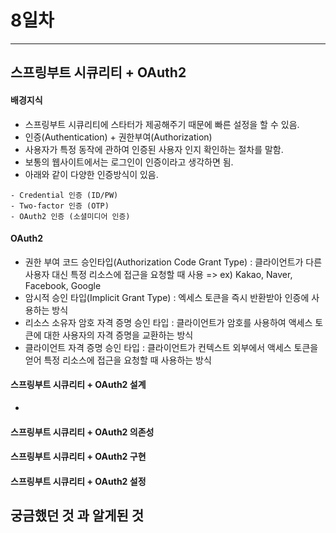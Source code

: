 # 8일차
----

## 스프링부트 시큐리티 + OAuth2
#### 배경지식
- 스프링부트 시큐리티에 스타터가 제공해주기 때문에 빠른 설정을 할 수 있음.
- 인증(Authentication) + 권한부여(Authorization)
- 사용자가 특정 동작에 관하여 인증된 사용자 인지 확인하는 절차를 말함.
- 보통의 웹사이트에서는 로그인이 인증이라고 생각하면 됨.
- 아래와 같이 다양한 인증방식이 있음.
```text
- Credential 인증 (ID/PW)
- Two-factor 인증 (OTP)
- OAuth2 인증 (소셜미디어 인증)
```

#### OAuth2
- 권한 부여 코드 승인타입(Authorization Code Grant Type)
: 클라이언트가 다른 사용자 대신 특정 리소스에 접근을 요청할 때 사용 => ex) Kakao, Naver, Facebook, Google
- 암시적 승인 타입(Implicit Grant Type)
: 엑세스 토큰을 즉시 반환받아 인증에 사용하는 방식
- 리소스 소유자 암호 자격 증명 승인 타입
: 클라이언트가 암호를 사용하여 액세스 토큰에 대한 사용자의 자격 증명을 교환하는 방식
- 클라이언트 자격 증명 승인 타입
: 클라이언트가 컨텍스트 외부에서 액세스 토큰을 얻어 특정 리소스에 접근을 요청할 때 사용하는 방식


#### 스프링부트 시큐리티 + OAuth2 설계
- 

#### 스프링부트 시큐리티 + OAuth2 의존성

#### 스프링부트 시큐리티 + OAuth2 구현

#### 스프링부트 시큐리티 + OAuth2 설정

## 궁금했던 것 과 알게된 것
